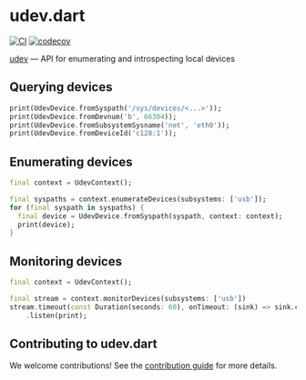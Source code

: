 # udev.dart

[![CI](https://github.com/canonical/udev.dart/workflows/Tests/badge.svg)](https://github.com/canonical/geoclue.dart/actions/workflows/tests.yaml)
[![codecov](https://codecov.io/gh/canonical/udev.dart/branch/main/graph/badge.svg?token=tbcol7EW67)](https://codecov.io/gh/canonical/udev.dart)

[udev](https://www.freedesktop.org/software/systemd/man/libudev.html) — API for enumerating and introspecting local devices

## Querying devices

```dart
print(UdevDevice.fromSyspath('/sys/devices/<...>'));
print(UdevDevice.fromDevnum('b', 66304));
print(UdevDevice.fromSubsystemSysname('net', 'eth0'));
print(UdevDevice.fromDeviceId('c128:1'));
```

## Enumerating devices

```dart
final context = UdevContext();

final syspaths = context.enumerateDevices(subsystems: ['usb']);
for (final syspath in syspaths) {
  final device = UdevDevice.fromSyspath(syspath, context: context);
  print(device);
}
```

## Monitoring devices

```dart
final context = UdevContext();

final stream = context.monitorDevices(subsystems: ['usb'])
stream.timeout(const Duration(seconds: 60), onTimeout: (sink) => sink.close())
    .listen(print);
```

## Contributing to udev.dart

We welcome contributions! See the [contribution guide](CONTRIBUTING.md) for more details.
